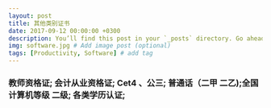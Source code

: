 ```yaml
---
layout: post
title: 其他类别证书
date: 2017-09-12 00:00:00 +0300
description: You’ll find this post in your `_posts` directory. Go ahead and edit it and re-build the site to see your changes. # Add post description (optional)
img: software.jpg # Add image post (optional)
tags: [Productivity, Software] # add tag
---
```



### 教师资格证;  会计从业资格证; Cet4 、公三; 普通话（二甲 二乙);全国计算机等级  二级; 各类学历认证;